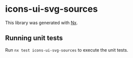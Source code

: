 # icons-ui-svg-sources

This library was generated with [Nx](https://nx.dev).

## Running unit tests

Run `nx test icons-ui-svg-sources` to execute the unit tests.
